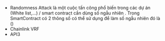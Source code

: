 - Randomness Attack là một cuộc tấn công phổ biến trong các dự án (White list,...) / smart contract cần dùng số ngẫu nhiên . Trong SmartContract có 2 thông số có thể sử dụng để làm số ngẫu nhiên đó là ()
- Chainlink VRF
- API3 